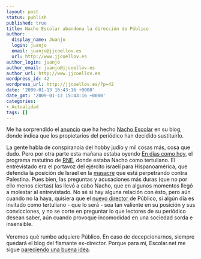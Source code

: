 ```yaml
---
layout: post
status: publish
published: true
title: Nacho Escolar abandona la dirección de Público
author:
  display_name: Juanjo
  login: juanjo
  email: juanjo@jjcoellov.es
  url: http://www.jjcoellov.es
author_login: juanjo
author_email: juanjo@jjcoellov.es
author_url: http://www.jjcoellov.es
wordpress_id: 42
wordpress_url: http://jjcoellov.es/?p=42
date: '2009-01-13 16:43:16 +0000'
date_gmt: '2009-01-13 15:43:16 +0000'
categories:
- Actualidad
tags: []
---
```

<p>Me ha sorprendido el <a href="http://www.escolar.net/MT/archives/2009/01/publico-cambia-de-director.html">anuncio</a> que ha hecho <a href="http://www.escolar.net">Nacho Escolar</a> en su blog, donde indica que los propietarios del periódico han decidido sustituirlo. <br/></p>
<p>La gente habla de conspiranoia del hobby judío y mil cosas más, cosa que dudo. Pero por otra parte esta mañana estaba oyendo <a href="http://www.rtve.es/programas/endiascomohoy">En días como hoy</a>, el programa matutino de  <a href="http://www.rtve.es">RNE</a>, donde estaba Nacho como tertuliano. El entrevistado era el portavoz del ejército israelí para Hispanoamérica, que defendía la posición de Israel en la <a href="http://jjcoellov.es/2009/01/10/a-la-caza-de-los-terroristas/">masacre</a> que está perpetrando contra Palestina. Pues bien, las preguntas y acusaciones más duras (que no por ello menos ciertas) las llevó a cabo Nacho, que en algunos momentos llegó a molestar al entrevistado. No sé si hay alguna relación con ésto, pero aún cuando no la haya, quisiera que el <a href="http://www.publico.es/190470/felix/monteira/nuevo/director/publico">nuevo director </a>de Público, si algún día es invitado como tertuliano - que lo será - sea tan valiente en su posición y sus convicciones, y no se corte en preguntar lo que lectores de su periódico desean saber, aún cuando provoque incomodidad en una sociedad sorda e insensible. <br/><br />
Veremos qué rumbo adquiere Público. En caso de decepcionarnos, siempre quedará el blog del flamante ex-director. Porque para mi, Escolar.net me sigue <a href="http://www.escolar.net/MT/archives/2005/05/por_que_en_aque.html">pareciendo una buena idea</a>. </p>
